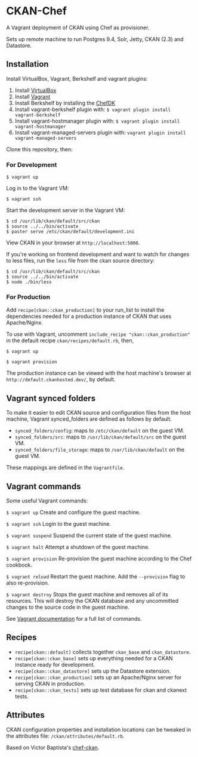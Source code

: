 # CKAN-Chef

A Vagrant deployment of CKAN using Chef as provisioner.

Sets up remote machine to run Postgres 9.4, Solr, Jetty, CKAN (2.3) and Datastore.

## Installation

Install VirtualBox, Vagrant, Berkshelf and vagrant plugins:

1. Install [VirtualBox](https://www.virtualbox.org/wiki/Downloads)
2. Install [Vagrant](https://www.vagrantup.com/)
3. Install Berkshelf by installing the [ChefDK](https://downloads.chef.io/chef-dk/)
4. Install vagrant-berkshelf plugin with: `$ vagrant plugin install vagrant-berkshelf`
5. Install vagrant-hostmanager plugin with: `$ vagrant plugin install vagrant-hostmanager`
5. Install vagrant-managed-servers plugin with: `vagrant plugin install vagrant-managed-servers`

Clone this repository, then:

### For Development

`$ vagrant up`

Log in to the Vagrant VM:

`$ vagrant ssh`

Start the development server in the Vagrant VM:

```
$ cd /usr/lib/ckan/default/src/ckan
$ source ../../bin/activate
$ paster serve /etc/ckan/default/development.ini
```

View CKAN in your browser at `http://localhost:5000`.

If you're working on frontend development and want to watch for changes to less files, run the `less` file from the ckan source directory:

```
$ cd /usr/lib/ckan/default/src/ckan
$ source ../../bin/activate
$ node ./bin/less
```

### For Production

Add `recipe[ckan::ckan_production]` to your run_list to install the dependencies needed for a production instance of CKAN that uses Apache/Nginx.

To use with Vagrant, uncomment `include_recipe "ckan::ckan_production"` in the default recipe `ckan/recipes/default.rb`, then,

`$ vagrant up`

`$ vagrant provision`

The production instance can be viewed with the host machine's browser at `http://default.ckanhosted.dev/`, by default.

## Vagrant synced folders

To make it easier to edit CKAN source and configuration files from the host machine, Vagrant synced_folders are defined as follows by default.

* `synced_folders/config`: maps to `/etc/ckan/default` on the guest VM.
* `synced_folders/src`: maps to `/usr/lib/ckan/default/src` on the guest VM.
* `synced_folders/file_storage`: maps to `/var/lib/ckan/default` on the guest VM.

These mappings are defined in the `Vagrantfile`.

## Vagrant commands

Some useful Vagrant commands:

`$ vagrant up` Create and configure the guest machine.

`$ vagrant ssh` Login to the guest machine.

`$ vagrant suspend` Suspend the current state of the guest machine.

`$ vagrant halt` Attempt a shutdown of the guest machine.

`$ vagrant provision` Re-provision the guest machine according to the Chef cookbook.

`$ vagrant reload` Restart the guest machine. Add the `--provision` flag to also re-provision.

`$ vagrant destroy` Stops the guest machine and removes all of its resources. This will destroy the CKAN database and any uncommitted changes to the source code in the guest machine.

See [Vagrant documentation](http://docs.vagrantup.com/v2/cli/index.html) for a full list of commands.

## Recipes

* `recipe[ckan::default]` collects together `ckan_base` and `ckan_datastore`.
* `recipe[ckan::ckan_base]` sets up everything needed for a CKAN instance ready for development.
* `recipe[ckan::ckan_datastore]` sets up the Datastore extension.
* `recipe[ckan::ckan_production]` sets up an Apache/Nginx server for serving CKAN in production.
* `recipe[ckan::ckan_tests]` sets up test database for ckan and ckanext tests.

## Attributes

CKAN configuration properties and installation locations can be tweaked in the attributes file: `/ckan/attributes/default.rb`.

Based on Victor Baptista's [chef-ckan](https://github.com/vitorbaptista/chef-ckan).


